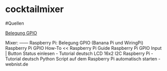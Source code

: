 # cocktailmixer


#Quellen

[Belegung GPIO](http://google.com, "Belegung GPIO")




Mixer:
——
Raspberry Pi: Belegung GPIO (Banana Pi und WiringPi)
Raspberry Pi GPIO How-To << Raspberry Pi Guide
Raspberry Pi GPIO Input | Button Status einlesen - Tutorial deutsch
LCD 16x2 I2C Raspberry Pi - Tutorial deutsch
Python Script auf dem Raspberry Pi automatisch starten - webnist.de
